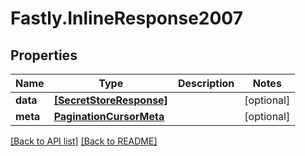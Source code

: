 # Fastly.InlineResponse2007

## Properties

Name | Type | Description | Notes
------------ | ------------- | ------------- | -------------
**data** | [**[SecretStoreResponse]**](SecretStoreResponse.md) |  | [optional] 
**meta** | [**PaginationCursorMeta**](PaginationCursorMeta.md) |  | [optional] 


[[Back to API list]](../../README.md#endpoints) [[Back to README]](../../README.md)
